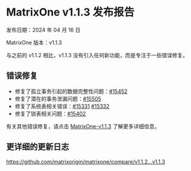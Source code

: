 # **MatrixOne v1.1.3 发布报告**

发布日期：2024 年 04 月 16 日

MatrixOne 版本：v1.1.3

与之前的 v1.1.2 相比，v1.1.3 没有引入任何新功能，而是专注于一些错误修复。

## 错误修复

- 修复了孤立事务引起的数据完整性问题：[#15452](https://github.com/matrixorigin/matrixone/pull/15452)
- 修复了潜在的事务泄漏问题：[#15505](https://github.com/matrixorigin/matrixone/pull/15505)
- 修复了系统表相关错误：[#15331](https://github.com/matrixorigin/matrixone/pull/15331) [#15332](https://github.com/matrixorigin/matrixone/pull/15332)
- 修复了锁表相关问题：[#15402](https://github.com/matrixorigin/matrixone/pull/15402)

有关其他错误修复，请点击 [MatrixOne-v1.1.3](https://github.com/matrixorigin/matrixone/releases/tag/v1.1.3) 了解更多详细信息。

## 更详细的更新日志

<https://github.com/matrixorigin/matrixone/compare/v1.1.2...v1.1.3>